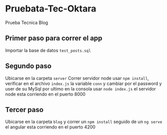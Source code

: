 # Pruebata-Tec-Oktara
Prueba Tecnica Blog

## Primer paso para correr el app

Importar la base de datos `test_posts.sql` 

## Segundo paso

Ubicarse en la carpeta `server` Correr servidor node usar `npm install`, verificar en el archivo `index.js` la variable `conn` y cambiar por el password y user de su MySql por ultimo en la consola usar `node index.js` el servidor node esta corriendo en el puerto 8000

## Tercer paso

Ubicarse en la carpeta `blog` y correr un `npm install` seguido de un `ng serve` el angular esta corriendo en el puerto 4200
